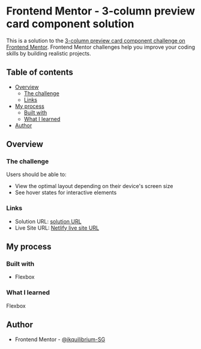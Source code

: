 # Frontend Mentor - 3-column preview card component solution

This is a solution to the [3-column preview card component challenge on Frontend Mentor](https://www.frontendmentor.io/challenges/3column-preview-card-component-pH92eAR2-). Frontend Mentor challenges help you improve your coding skills by building realistic projects. 

## Table of contents

- [Overview](#overview)
  - [The challenge](#the-challenge)
  - [Links](#links)
- [My process](#my-process)
  - [Built with](#built-with)
  - [What I learned](#what-i-learned)
- [Author](#author)



## Overview

### The challenge

Users should be able to:

- View the optimal layout depending on their device's screen size
- See hover states for interactive elements


### Links

- Solution URL: [solution URL](https://your-solution-url.com)
- Live Site URL: [Netlify live site URL](https://your-live-site-url.com)

## My process

### Built with


- Flexbox



### What I learned

Flexbox


## Author


- Frontend Mentor - [@ikquilibrium-SG](https://www.frontendmentor.io/profile/Ikquilibrium-SG)


